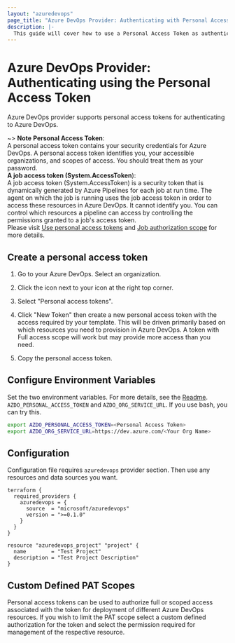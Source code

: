 ```yaml
---
layout: "azuredevops"
page_title: "Azure DevOps Provider: Authenticating with Personal Access Token"
description: |-
  This guide will cover how to use a Personal Access Token as authentication for the Azure Provider.
---
```


# Azure DevOps Provider: Authenticating using the Personal Access Token

Azure DevOps provider supports personal access tokens for authenticating to Azure DevOps.

~> **Note**
**Personal Access Token**:   
A personal access token contains your security credentials for Azure DevOps. A personal access token identifies you, your accessible organizations, and scopes of access. You should treat them as your password.      
**A job access token (System.AccessToken**):   
A job access token (System.AccessToken) is a security token that is dynamically generated by Azure Pipelines for each job at run time. The agent on which the job is running uses the job access token in order to access these resources in Azure DevOps. It cannot identify you. You can control which resources a pipeline can access by controlling the permissions granted to a job's access token.      
Please visit [Use personal access tokens](https://learn.microsoft.com/en-us/azure/devops/organizations/accounts/use-personal-access-tokens-to-authenticate?view=azure-devops&tabs=Windows) and [Job authorization scope](https://learn.microsoft.com/en-us/azure/devops/pipelines/process/access-tokens?view=azure-devops&tabs=yaml#job-authorization-scope) for more details.


## Create a personal access token

1. Go to your Azure DevOps. Select an organization.
2. Click the icon next to your icon at the right top corner.
3. Select "Personal access tokens".
4. Click "New Token" then create a new personal access token with the access required by your template. This will be driven primarily based on which resources you need to provision in Azure DevOps. A token with Full access scope will work but may provide more access than you need.

5. Copy the personal access token.

## Configure Environment Variables

Set the two environment variables. For more details, see the [Readme](https://github.com/Nataliia5722/terraform-provider-azuredevops#terraform-provider-for-azure-devops-devops-resource-manager).
`AZDO_PERSONAL_ACCESS_TOKEN` and `AZDO_ORG_SERVICE_URL`. If you use bash, you can try this.

```sh
export AZDO_PERSONAL_ACCESS_TOKEN=<Personal Access Token>
export AZDO_ORG_SERVICE_URL=https://dev.azure.com/<Your Org Name>
```

## Configuration

Configuration file requires `azuredevops` provider section. Then use any resources and data sources you want.

```hcl
terraform {
  required_providers {
    azuredevops = {
      source  = "microsoft/azuredevops"
      version = ">=0.1.0"
    }
  }
}

resource "azuredevops_project" "project" {
  name        = "Test Project"
  description = "Test Project Description"
}
```

## Custom Defined PAT Scopes

Personal access tokens can be used to authorize full or scoped access associated with the token for deployment of different Azure DevOps resources. If you wish to limit the PAT scope select a custom defined authorization for the token and select the permission required for management of the respective resource.
